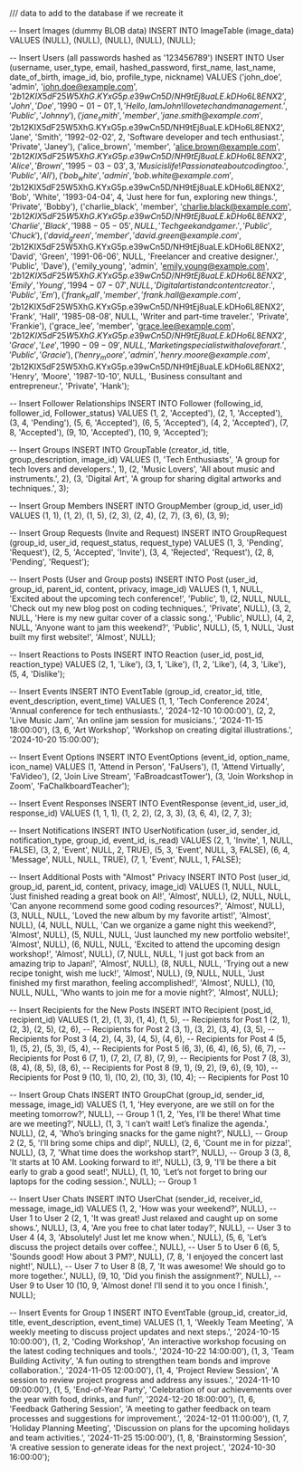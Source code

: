 /// data to add to the database if we recreate it

-- Insert Images (dummy BLOB data)
INSERT INTO ImageTable (image_data) VALUES (NULL), (NULL), (NULL), (NULL), (NULL);

-- Insert Users (all passwords hashed as '123456789')
INSERT INTO User (username, user_type, email, hashed_password, first_name, last_name, date_of_birth, image_id, bio, profile_type, nickname)
VALUES
('john_doe', 'admin', 'john.doe@example.com', '$2b$12$KIX5dF25W5XhG.KYxG5p.e39wCn5D/NH9tEj8uaLE.kDHo6L8ENX2', 'John', 'Doe', '1990-01-01', 1, 'Hello, I am John! I love tech and management.', 'Public', 'Johnny'),
('jane_smith', 'member', 'jane.smith@example.com', '$2b$12$KIX5dF25W5XhG.KYxG5p.e39wCn5D/NH9tEj8uaLE.kDHo6L8ENX2', 'Jane', 'Smith', '1992-02-02', 2, 'Software developer and tech enthusiast.', 'Private', 'Janey'),
('alice_brown', 'member', 'alice.brown@example.com', '$2b$12$KIX5dF25W5XhG.KYxG5p.e39wCn5D/NH9tEj8uaLE.kDHo6L8ENX2', 'Alice', 'Brown', '1995-03-03', 3, 'Music is life! Passionate about coding too.', 'Public', 'Ali'),
('bob_white', 'admin', 'bob.white@example.com', '$2b$12$KIX5dF25W5XhG.KYxG5p.e39wCn5D/NH9tEj8uaLE.kDHo6L8ENX2', 'Bob', 'White', '1993-04-04', 4, 'Just here for fun, exploring new things.', 'Private', 'Bobby'),
('charlie_black', 'member', 'charlie.black@example.com', '$2b$12$KIX5dF25W5XhG.KYxG5p.e39wCn5D/NH9tEj8uaLE.kDHo6L8ENX2', 'Charlie', 'Black', '1988-05-05', NULL, 'Tech geek and gamer.', 'Public', 'Chuck'),
('david_green', 'member', 'david.green@example.com', '$2b$12$KIX5dF25W5XhG.KYxG5p.e39wCn5D/NH9tEj8uaLE.kDHo6L8ENX2', 'David', 'Green', '1991-06-06', NULL, 'Freelancer and creative designer.', 'Public', 'Dave'),
('emily_young', 'admin', 'emily.young@example.com', '$2b$12$KIX5dF25W5XhG.KYxG5p.e39wCn5D/NH9tEj8uaLE.kDHo6L8ENX2', 'Emily', 'Young', '1994-07-07', NULL, 'Digital artist and content creator.', 'Public', 'Em'),
('frank_hall', 'member', 'frank.hall@example.com', '$2b$12$KIX5dF25W5XhG.KYxG5p.e39wCn5D/NH9tEj8uaLE.kDHo6L8ENX2', 'Frank', 'Hall', '1985-08-08', NULL, 'Writer and part-time traveler.', 'Private', 'Frankie'),
('grace_lee', 'member', 'grace.lee@example.com', '$2b$12$KIX5dF25W5XhG.KYxG5p.e39wCn5D/NH9tEj8uaLE.kDHo6L8ENX2', 'Grace', 'Lee', '1990-09-09', NULL, 'Marketing specialist with a love for art.', 'Public', 'Gracie'),
('henry_moore', 'admin', 'henry.moore@example.com', '$2b$12$KIX5dF25W5XhG.KYxG5p.e39wCn5D/NH9tEj8uaLE.kDHo6L8ENX2', 'Henry', 'Moore', '1987-10-10', NULL, 'Business consultant and entrepreneur.', 'Private', 'Hank');

-- Insert Follower Relationships
INSERT INTO Follower (following_id, follower_id, Follower_status)
VALUES
(1, 2, 'Accepted'), (2, 1, 'Accepted'), (3, 4, 'Pending'), (5, 6, 'Accepted'),
(6, 5, 'Accepted'), (4, 2, 'Accepted'), (7, 8, 'Accepted'), (9, 10, 'Accepted'), (10, 9, 'Accepted');

-- Insert Groups
INSERT INTO GroupTable (creator_id, title, group_description, image_id)
VALUES
(1, 'Tech Enthusiasts', 'A group for tech lovers and developers.', 1),
(2, 'Music Lovers', 'All about music and instruments.', 2),
(3, 'Digital Art', 'A group for sharing digital artworks and techniques.', 3);

-- Insert Group Members
INSERT INTO GroupMember (group_id, user_id)
VALUES
(1, 1), (1, 2), (1, 5), (2, 3), (2, 4), (2, 7), (3, 6), (3, 9);

-- Insert Group Requests (Invite and Request)
INSERT INTO GroupRequest (group_id, user_id, request_status, request_type)
VALUES
(1, 3, 'Pending', 'Request'), (2, 5, 'Accepted', 'Invite'), (3, 4, 'Rejected', 'Request'), (2, 8, 'Pending', 'Request');

-- Insert Posts (User and Group posts)
INSERT INTO Post (user_id, group_id, parent_id, content, privacy, image_id)
VALUES
(1, 1, NULL, 'Excited about the upcoming tech conference!', 'Public', 1),
(2, NULL, NULL, 'Check out my new blog post on coding techniques.', 'Private', NULL),
(3, 2, NULL, 'Here is my new guitar cover of a classic song.', 'Public', NULL),
(4, 2, NULL, 'Anyone want to jam this weekend?', 'Public', NULL),
(5, 1, NULL, 'Just built my first website!', 'Almost', NULL);

-- Insert Reactions to Posts
INSERT INTO Reaction (user_id, post_id, reaction_type)
VALUES
(2, 1, 'Like'), (3, 1, 'Like'), (1, 2, 'Like'), (4, 3, 'Like'), (5, 4, 'Dislike');

-- Insert Events
INSERT INTO EventTable (group_id, creator_id, title, event_description, event_time)
VALUES
(1, 1, 'Tech Conference 2024', 'Annual conference for tech enthusiasts.', '2024-12-10 10:00:00'),
(2, 2, 'Live Music Jam', 'An online jam session for musicians.', '2024-11-15 18:00:00'),
(3, 6, 'Art Workshop', 'Workshop on creating digital illustrations.', '2024-10-20 15:00:00');

-- Insert Event Options
INSERT INTO EventOptions (event_id, option_name, icon_name)
VALUES
(1, 'Attend in Person', 'FaUsers'),
(1, 'Attend Virtually', 'FaVideo'),
(2, 'Join Live Stream', 'FaBroadcastTower'),
(3, 'Join Workshop in Zoom', 'FaChalkboardTeacher');

-- Insert Event Responses
INSERT INTO EventResponse (event_id, user_id, response_id)
VALUES
(1, 1, 1), (1, 2, 2), (2, 3, 3), (3, 6, 4), (2, 7, 3);

-- Insert Notifications
INSERT INTO UserNotification (user_id, sender_id, notification_type, group_id, event_id, is_read)
VALUES
(2, 1, 'Invite', 1, NULL, FALSE),
(3, 2, 'Event', NULL, 2, TRUE),
(5, 3, 'Event', NULL, 3, FALSE),
(6, 4, 'Message', NULL, NULL, TRUE),
(7, 1, 'Event', NULL, 1, FALSE);

-- Insert Additional Posts with "Almost" Privacy
INSERT INTO Post (user_id, group_id, parent_id, content, privacy, image_id)
VALUES
(1, NULL, NULL, 'Just finished reading a great book on AI!', 'Almost', NULL),
(2, NULL, NULL, 'Can anyone recommend some good coding resources?', 'Almost', NULL),
(3, NULL, NULL, 'Loved the new album by my favorite artist!', 'Almost', NULL),
(4, NULL, NULL, 'Can we organize a game night this weekend?', 'Almost', NULL),
(5, NULL, NULL, 'Just launched my new portfolio website!', 'Almost', NULL),
(6, NULL, NULL, 'Excited to attend the upcoming design workshop!', 'Almost', NULL),
(7, NULL, NULL, 'I just got back from an amazing trip to Japan!', 'Almost', NULL),
(8, NULL, NULL, 'Trying out a new recipe tonight, wish me luck!', 'Almost', NULL),
(9, NULL, NULL, 'Just finished my first marathon, feeling accomplished!', 'Almost', NULL),
(10, NULL, NULL, 'Who wants to join me for a movie night?', 'Almost', NULL);

-- Insert Recipients for the New Posts
INSERT INTO Recipient (post_id, recipient_id)
VALUES
(1, 2), (1, 3), (1, 4), (1, 5), -- Recipients for Post 1
(2, 1), (2, 3), (2, 5), (2, 6), -- Recipients for Post 2
(3, 1), (3, 2), (3, 4), (3, 5), -- Recipients for Post 3
(4, 2), (4, 3), (4, 5), (4, 6), -- Recipients for Post 4
(5, 1), (5, 2), (5, 3), (5, 4), -- Recipients for Post 5
(6, 3), (6, 4), (6, 5), (6, 7), -- Recipients for Post 6
(7, 1), (7, 2), (7, 8), (7, 9), -- Recipients for Post 7
(8, 3), (8, 4), (8, 5), (8, 6), -- Recipients for Post 8
(9, 1), (9, 2), (9, 6), (9, 10), -- Recipients for Post 9
(10, 1), (10, 2), (10, 3), (10, 4); -- Recipients for Post 10

-- Insert Group Chats
INSERT INTO GroupChat (group_id, sender_id, message, image_id)
VALUES
(1, 1, 'Hey everyone, are we still on for the meeting tomorrow?', NULL), -- Group 1
(1, 2, 'Yes, I’ll be there! What time are we meeting?', NULL),
(1, 3, 'I can’t wait! Let’s finalize the agenda.', NULL),
(2, 4, 'Who’s bringing snacks for the game night?', NULL), -- Group 2
(2, 5, 'I’ll bring some chips and dip!', NULL),
(2, 6, 'Count me in for pizza!', NULL),
(3, 7, 'What time does the workshop start?', NULL), -- Group 3
(3, 8, 'It starts at 10 AM. Looking forward to it!', NULL),
(3, 9, 'I’ll be there a bit early to grab a good seat!', NULL),
(1, 10, 'Let’s not forget to bring our laptops for the coding session.', NULL); -- Group 1

-- Insert User Chats
INSERT INTO UserChat (sender_id, receiver_id, message, image_id)
VALUES
(1, 2, 'How was your weekend?', NULL), -- User 1 to User 2
(2, 1, 'It was great! Just relaxed and caught up on some shows.', NULL),
(3, 4, 'Are you free to chat later today?', NULL), -- User 3 to User 4
(4, 3, 'Absolutely! Just let me know when.', NULL),
(5, 6, 'Let’s discuss the project details over coffee.', NULL), -- User 5 to User 6
(6, 5, 'Sounds good! How about 3 PM?', NULL),
(7, 8, 'I enjoyed the concert last night!', NULL), -- User 7 to User 8
(8, 7, 'It was awesome! We should go to more together.', NULL),
(9, 10, 'Did you finish the assignment?', NULL), -- User 9 to User 10
(10, 9, 'Almost done! I’ll send it to you once I finish.', NULL);

-- Insert Events for Group 1
INSERT INTO EventTable (group_id, creator_id, title, event_description, event_time)
VALUES
(1, 1, 'Weekly Team Meeting', 'A weekly meeting to discuss project updates and next steps.', '2024-10-15 10:00:00'),
(1, 2, 'Coding Workshop', 'An interactive workshop focusing on the latest coding techniques and tools.', '2024-10-22 14:00:00'),
(1, 3, 'Team Building Activity', 'A fun outing to strengthen team bonds and improve collaboration.', '2024-11-05 12:00:00'),
(1, 4, 'Project Review Session', 'A session to review project progress and address any issues.', '2024-11-10 09:00:00'),
(1, 5, 'End-of-Year Party', 'Celebration of our achievements over the year with food, drinks, and fun!', '2024-12-20 18:00:00'),
(1, 6, 'Feedback Gathering Session', 'A meeting to gather feedback on team processes and suggestions for improvement.', '2024-12-01 11:00:00'),
(1, 7, 'Holiday Planning Meeting', 'Discussion on plans for the upcoming holidays and team activities.', '2024-11-25 15:00:00'),
(1, 8, 'Brainstorming Session', 'A creative session to generate ideas for the next project.', '2024-10-30 16:00:00');